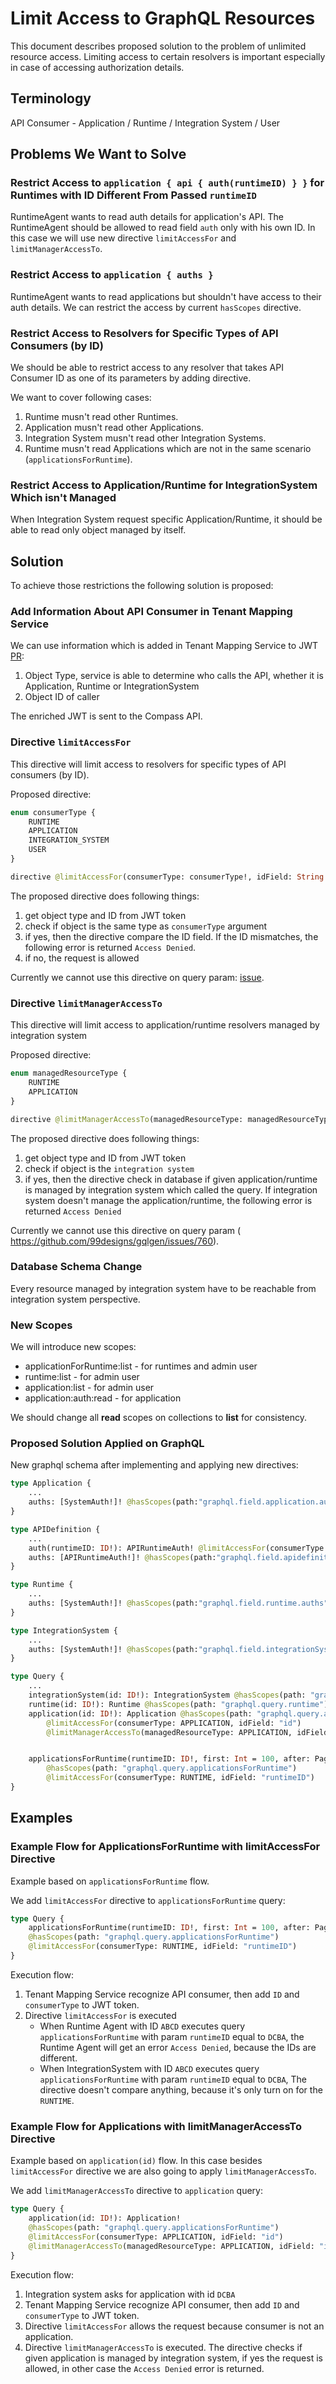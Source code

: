 # Limit Access to GraphQL Resources

This document describes proposed solution to the problem of unlimited resource access.
Limiting access to certain resolvers is important especially in case of accessing authorization details.

## Terminology

API Consumer - Application / Runtime / Integration System / User 

## Problems We Want to Solve

### Restrict Access to `application { api { auth(runtimeID) } }` for Runtimes with ID Different From Passed `runtimeID`

RuntimeAgent wants to read auth details for application's API.
The RuntimeAgent should be allowed to read field `auth` only with his own ID.
In this case we will use new directive `limitAccessFor` and `limitManagerAccessTo`.

### Restrict Access to `application { auths }`

RuntimeAgent wants to read applications but shouldn't have access to their auth details.
We can restrict the access by current `hasScopes` directive.

### Restrict Access to Resolvers for Specific Types of API Consumers (by ID)

We should be able to restrict access to any resolver that takes API Consumer ID as one of its parameters by adding directive.

We want to cover following cases:

1. Runtime musn't read other Runtimes.
2. Application musn't read other Applications.
3. Integration System musn't read other Integration Systems.
4. Runtime musn't read Applications which are not in the same scenario (`applicationsForRuntime`).

### Restrict Access to Application/Runtime for IntegrationSystem Which isn't Managed
When Integration System request specific Application/Runtime, it should be able to read only object managed by itself.

## Solution
To achieve those restrictions the following solution is proposed:

### Add Information About API Consumer in Tenant Mapping Service
We can use information which is added in Tenant Mapping Service to JWT [PR](https://github.com/kyma-incubator/compass/pull/475):
1. Object Type, service is able to determine who calls the API, whether it is Application, Runtime or IntegrationSystem
2. Object ID of caller

The enriched JWT is sent to the Compass API.

### Directive `limitAccessFor`
This directive will limit access to resolvers for specific types of API consumers (by ID).

Proposed directive:
```graphql
enum consumerType {
    RUNTIME
    APPLICATION
    INTEGRATION_SYSTEM
    USER
}

directive @limitAccessFor(consumerType: consumerType!, idField: String!) on FIELD_DEFINITION
```

The proposed directive does following things:
1. get object type and ID from JWT token
2. check if object is the same type as `consumerType` argument
3. if yes, then the directive compare the ID field. If the ID mismatches, the following error is returned `Access Denied`.
4. if no, the request is allowed

Currently we cannot use this directive on query param: [issue](https://github.com/99designs/gqlgen/issues/760).

### Directive `limitManagerAccessTo`
This directive will limit access to application/runtime resolvers managed by integration system

Proposed directive:
```graphql
enum managedResourceType {
    RUNTIME
    APPLICATION
}

directive @limitManagerAccessTo(managedResourceType: managedResourceType!, idField: String!) on FIELD_DEFINITION
```

The proposed directive does following things:
1. get object type and ID from JWT token
2. check if object is the `integration system`
3. if yes, then the directive check in database if given application/runtime is managed by integration system which called the query.
If integration system doesn't manage the application/runtime, the following error is returned `Access Denied`

Currently we cannot use this directive on query param ( https://github.com/99designs/gqlgen/issues/760).

### Database Schema Change
Every resource managed by integration system have to be reachable from integration system perspective.

### New Scopes

We will introduce new scopes:
* applicationForRuntime:list - for runtimes and admin user
* runtime:list - for admin user
* application:list - for admin user
* application:auth:read - for application

We should change all **read** scopes on collections to **list** for consistency.

### Proposed Solution Applied on GraphQL
New graphql schema after implementing and applying new directives:

```graphql
type Application {
    ...
    auths: [SystemAuth!]! @hasScopes(path:"graphql.field.application.auths")
}

type APIDefinition {
    ...
    auth(runtimeID: ID!): APIRuntimeAuth! @limitAccessFor(consumerType: RUNTIME, idField: "runtimeID") @hasScopes(path:"graphql.query.application.apidefinition.apis")  
    auths: [APIRuntimeAuth!]! @hasScopes(path:"graphql.field.apidefinition.auths")
}

type Runtime {
    ...
    auths: [SystemAuth!]! @hasScopes(path:"graphql.field.runtime.auths")
}

type IntegrationSystem {
    ...
    auths: [SystemAuth!]! @hasScopes(path:"graphql.field.integrationSystem.auths")
}

type Query {
    ...   
    integrationSystem(id: ID!): IntegrationSystem @hasScopes(path: "graphql.query.integrationSystem") @limitAccessFor(consumerType: INTEGRATION_SYSTEM, idField: "id")
    runtime(id: ID!): Runtime @hasScopes(path: "graphql.query.runtime") @limitAccessFor(consumerType: RUNTIME, idField: "id")
    application(id: ID!): Application @hasScopes(path: "graphql.query.application") 
        @limitAccessFor(consumerType: APPLICATION, idField: "id")
        @limitManagerAccessTo(managedResourceType: APPLICATION, idField: "id")


    applicationsForRuntime(runtimeID: ID!, first: Int = 100, after: PageCursor): ApplicationPage! 
        @hasScopes(path: "graphql.query.applicationsForRuntime")
        @limitAccessFor(consumerType: RUNTIME, idField: "runtimeID")
}
```

## Examples

### Example Flow for ApplicationsForRuntime with limitAccessFor Directive
Example based on `applicationsForRuntime` flow.

We add `limitAccessFor` directive to `applicationsForRuntime` query:

```graphql
type Query {
    applicationsForRuntime(runtimeID: ID!, first: Int = 100, after: PageCursor): ApplicationPage!
    @hasScopes(path: "graphql.query.applicationsForRuntime")
    @limitAccessFor(consumerType: RUNTIME, idField: "runtimeID")  
}
```

Execution flow:
1. Tenant Mapping Service recognize API consumer, then add `ID` and `consumerType` to JWT token.
2. Directive `limitAccessFor` is executed
    * When Runtime Agent with ID `ABCD` executes query `applicationsForRuntime` with param `runtimeID` equal to `DCBA`, 
the Runtime Agent will get an error `Access Denied`, because the IDs are different.
    * When IntegrationSystem with ID `ABCD` executes query `applicationsForRuntime` with param `runtimeID` equal to `DCBA`, 
The directive doesn't compare anything, because it's only turn on for the `RUNTIME`.

### Example Flow for Applications with limitManagerAccessTo Directive
Example based on `application(id)` flow.
In this case besides `limitAccessFor` directive we are also going to apply `limitManagerAccessTo`.

We add `limitManagerAccessTo` directive to `application` query:

```graphql
type Query {
    application(id: ID!): Application!
    @hasScopes(path: "graphql.query.applicationsForRuntime")
    @limitAccessFor(consumerType: APPLICATION, idField: "id")  
    @limitManagerAccessTo(managedResourceType: APPLICATION, idField: "id")  
}
```

Execution flow:
1. Integration system asks for application with id `DCBA`
1. Tenant Mapping Service recognize API consumer, then add `ID` and `consumerType` to JWT token.
2. Directive `limitAccessFor` allows the request because consumer is not an application.
3. Directive `limitManagerAccessTo` is executed.
   The directive checks if given application is managed by integration system, if yes the request is allowed, in other case the `Access Denied` error is returned.
